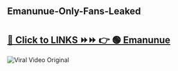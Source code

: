 
 ## Emanunue-Only-Fans-Leaked

# <h2><a href="https://clipsfans.com/Emanunue&ref=git">🔗 Click to LINKS ⏩⏩ 👉 🟢 Emanunue </a></h2>

<a href="https://clipsfans.com/Emanunue&ref=git" rel="nofollow" data-target="animated-image.originalLink"><img src="https://i.ibb.co.com/xMMVF88/686577567.gif" alt="Viral Video Original" style="max-width: 100%; display: inline-block;" data-target="animated-image.originalImage"></a>
